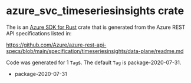 # azure_svc_timeseriesinsights crate

The is an [Azure SDK for Rust](https://github.com/Azure/azure-sdk-for-rust) crate that is generated from the Azure REST API specifications listed in:

https://github.com/Azure/azure-rest-api-specs/blob/main/specification/timeseriesinsights/data-plane/readme.md

Code was generated for 1 `Tag`s. The default `Tag` is package-2020-07-31.


- package-2020-07-31